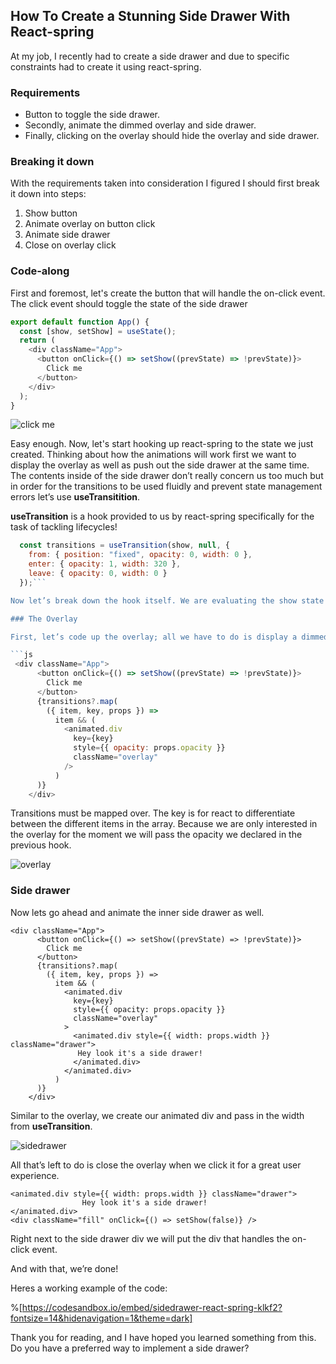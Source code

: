 ## How To Create a Stunning Side Drawer With React-spring

At my job, I recently had to create a side drawer and due to specific constraints had to create it using react-spring.

### Requirements

- Button to toggle the side drawer.
- Secondly, animate the dimmed overlay and side drawer.
- Finally, clicking on the overlay should hide the overlay and side drawer.

### Breaking it down

With the requirements taken into consideration I figured I should first break it down into steps:

1. Show button
2. Animate overlay on button click
3. Animate side drawer
4. Close on overlay click

### Code-along

First and foremost, let's create the button that will handle the on-click event. The click event should toggle the state of the side drawer

```js
export default function App() {
  const [show, setShow] = useState();
  return (
    <div className="App">
      <button onClick={() => setShow((prevState) => !prevState)}>
        Click me
      </button>
    </div>
  );
}
```

![click me](https://cdn.hashnode.com/res/hashnode/image/upload/v1649263516704/GVgufN_TN.png)

Easy enough. Now, let's start hooking up react-spring to the state we just created. Thinking about how the animations will work first we want to display the overlay as well as push out the side drawer at the same time. The contents inside of the side drawer don’t really concern us too much but in order for the transitions to be used fluidly and prevent state management errors let’s use **useTransitition**.

**useTransition** is a hook provided to us by react-spring specifically for the task of tackling lifecycles!

```js
  const transitions = useTransition(show, null, {
    from: { position: "fixed", opacity: 0, width: 0 },
    enter: { opacity: 1, width: 320 },
    leave: { opacity: 0, width: 0 }
  });```

Now let’s break down the hook itself. We are evaluating the show state we had set earlier and are declaring two styles to adjust: the opacity of the overlay and the width of the side drawer.

### The Overlay

First, let’s code up the overlay; all we have to do is display a dimmed div.

```js
 <div className="App">
      <button onClick={() => setShow((prevState) => !prevState)}>
        Click me
      </button>
      {transitions?.map(
        ({ item, key, props }) =>
          item && (
            <animated.div
              key={key}
              style={{ opacity: props.opacity }}
              className="overlay"
            />
          )
      )}
    </div>
```

Transitions must be mapped over. The key is for react to differentiate between the different items in the array. Because we are only interested in the overlay for the moment we will pass the opacity we declared in the previous hook.

![overlay](https://cdn.hashnode.com/res/hashnode/image/upload/v1649263517819/MPjqHgmNz.png)

### Side drawer

Now lets go ahead and animate the inner side drawer as well.

```
<div className="App">
      <button onClick={() => setShow((prevState) => !prevState)}>
        Click me
      </button>
      {transitions?.map(
        ({ item, key, props }) =>
          item && (
            <animated.div
              key={key}
              style={{ opacity: props.opacity }}
              className="overlay"
            >
              <animated.div style={{ width: props.width }} className="drawer">
               Hey look it's a side drawer!
              </animated.div>
            </animated.div>
          )
      )}
    </div>
```

Similar to the overlay, we create our animated div and pass in the width from **useTransition**.

![sidedrawer](https://cdn.hashnode.com/res/hashnode/image/upload/v1649263518895/Xm8jX4bNy.png)

All that’s left to do is close the overlay when we click it for a great user experience.

```
<animated.div style={{ width: props.width }} className="drawer">
                Hey look it's a side drawer!
</animated.div>
<div className="fill" onClick={() => setShow(false)} />
```

Right next to the side drawer div we will put the div that handles the on-click event.

And with that, we’re done!

Heres a working example of the code:

%[https://codesandbox.io/embed/sidedrawer-react-spring-klkf2?fontsize=14&hidenavigation=1&theme=dark]

Thank you for reading, and I have hoped you learned something from this. Do you have a preferred way to implement a side drawer?
